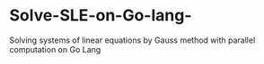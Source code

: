 # Solve-SLE-on-Go-lang-
Solving systems of linear equations by Gauss method with parallel computation on Go Lang

